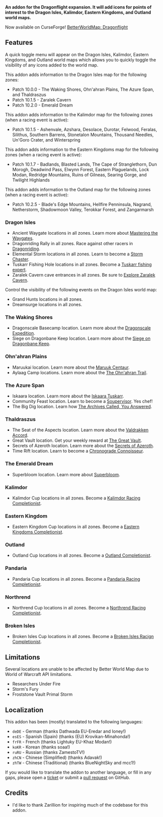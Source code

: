 **An addon for the Dragonflight expansion. It will add icons for points of interest to the Dragon Isles, Kalimdor, Eastern Kingdoms, and Outland world maps.**

Now available on CurseForge! [BetterWorldMap: Dragonflight](https://www.curseforge.com/wow/addons/betterworldmap-dragonflight)

## Features

A quick toggle menu will appear on the Dragon Isles, Kalimdor, Eastern Kingdoms, and Outland world maps which allows you to quickly toggle the visibility of any icons added to the world map.

This addon adds information to the Dragon Isles map for the following zones:

* Patch 10.0.0 - The Waking Shores, Ohn'ahran Plains, The Azure Span, and Thaldraszus
* Patch 10.1.5 - Zaralek Cavern
* Patch 10.2.0 - Emerald Dream

This addon adds information to the Kalimdor map for the following zones (when a racing event is active):

* Patch 10.1.5 - Ashenvale, Azshara, Desolace, Durotar, Felwood, Feralas, Silithus, Southern Barrens, Stonetalon Mountains, Thousand Needles, Un'Goro Crater, and Winterspring

This addon adds information to the Eastern Kingdoms map for the following zones (when a racing event is active):

* Patch 10.1.7 - Badlands, Blasted Lands, The Cape of Stranglethorn, Dun Morogh, Deadwind Pass, Elwynn Forest, Eastern Plaguelands, Lock Modan, Redridge Mountains, Ruins of Gilneas, Searing Gorge, and Twilight Highlands

This addon adds information to the Outland map for the following zones (when a racing event is active):

* Patch 10.2.5 - Blade's Edge Mountains, Hellfire Penninsula, Nagrand, Netherstorm, Shadowmoon Valley, Terokkar Forest, and Zangarmarsh

### Dragon Isles

* Ancient Waygate locations in all zones. Learn more about [Mastering the Waygates](https://www.wowhead.com/achievement=16292/mastering-the-waygates).
* Dragonriding Rally in all zones. Race against other racers in [Dragonriding](https://www.wowhead.com/guide/dragonriding/races-overview-rewards).
* Elemental Storm locations in all zones. Learn to become a [Storm Chaster](https://www.wowhead.com/achievement=16490/storm-chaser).
* Tuskarr Fishing Hole locations in all zones. Become a [Tuskarr fishing expert](https://www.wowhead.com/guide/professions/fishing/iskaara-tuskarr-fishing-holes).
* Zaralek Cavern cave entrances in all zones. Be sure to [Explore Zaralek Cavern](https://www.wowhead.com/achievement=17766/explore-zaralek-cavern).

Control the visibility of the following events on the Dragon Isles world map:

* Grand Hunts locations in all zones.
* Dreamsurge locations in all zones.

### The Waking Shores

* Dragonscale Basecamp location. Learn more about the [Dragonscale Expedition](https://www.wowhead.com/faction=2507/dragonscale-expedition).
* Siege on Dragonbane Keep location. Learn more about the [Siege on Dragonbane Keep](https://www.wowhead.com/achievement=16411/siege-on-dragonbane-keep-home-sweet-home).

### Ohn'ahran Plains

* Maruukai location. Learn more about the [Maruuk Centaur](https://www.wowhead.com/faction=2503/maruuk-centaur).
* Aylaag Camp locations. Learn more about the [The Ohn'ahran Trail](https://www.wowhead.com/achievement=16462/the-ohnahran-trail).

### The Azure Span

* Iskaara location. Learn more about the [Iskaara Tuskarr](https://www.wowhead.com/faction=2511/iskaara-tuskarr).
* Community Feast location. Learn to become a [Soupervisor](https://www.wowhead.com/achievement=16443/soupervisor). Yes chef!
* The Big Dig location. Learn how [The Archives Called, You Answered](https://www.wowhead.com/achievement=19790/the-archives-called-you-answered).

### Thaldraszus

* The Seat of the Aspects location. Learn more about the [Valdrakken Accord](https://www.wowhead.com/faction=2510/valdrakken-accord).
* Great Vault location. Get your weekly reward at [The Great Vault](https://www.wowhead.com/quest=72354/the-great-vault).
* Secrets of Azeroth location. Learn more about the [Secrets of Azeroth](https://www.wowhead.com/guide/world-events/secrets-of-azeroth).
* Time Rift location. Learn to become a [Chronograde Connoisseur](https://www.wowhead.com/achievement=18637/chronograde-connoisseur).

### The Emerald Dream

* Superbloom location. Learn more about [Superbloom](https://www.wowhead.com/news/superblooms-emerald-frenzy-and-emerald-bounty-first-look-at-world-events-in-335286).

### Kalimdor

* Kalimdor Cup locations in all zones. Become a [Kalimdor Racing Completionist](https://www.wowhead.com/achievement=17723/kalimdor-racing-completionist-gold).

### Eastern Kingdom

* Eastern Kingdom Cup locations in all zones. Become a [Eastern Kingdoms Completionist](https://www.wowhead.com/achievement=18942/eastern-kingdoms-racing-completionist-gold).

### Outland

* Outland Cup locations in all zones. Become a [Outland Completionist](https://www.wowhead.com/achievement=19107/outland-racing-completionist-gold).


### Pandaria

* Pandaria Cup locations in all zones. Become a [Pandaria Racing Completionist]().

### Northrend

* Northrend Cup locations in all zones. Become a [Northrend Racing Completionist](https://www.wowhead.com/achievement=19723/northrend-racing-completionist-gold).

### Broken Isles

* Broken Isles Cup locations in all zones. Become a [Broken Isles Racign Completionist]().

## Limitations

Several locations are unable to be affected by Better World Map due to World of Warcraft API limitations.

* Researchers Under Fire
* Storm's Fury
* Froststone Vault Primal Storm

## Localization

This addon has been (mostly) translated to the following languages:

* `deDE` - German (thanks Dathwada EU-Eredar and Ioney!)
* `esES` - Spanish (Spain) (thanks (EU) Krovikan-Minahonda!)
* `frFR` - French (thanks Lightuky EU-Khaz Modan!)
* `koKR` - Korean (thanks soaa!)
* `ruRU` - Russian (thanks ZamestoTV!)
* `zhCN` - Chinese (Simplified) (thanks Adavak!)
* `zhTW` - Chinese (Traditional) (thanks BlueNightSky and mcc1!)

If you would like to translate the addon to another language, or fill in any gaps, please open a [ticket](https://github.com/wyldclaw/betterworldmap-dragonflight/issues) or submit a [pull request](https://github.com/wyldclaw/betterworldmap-dragonflight/pulls) on GitHub.

## Credits

* I'd like to thank Zarillion for inspiring much of the codebase for this addon.
